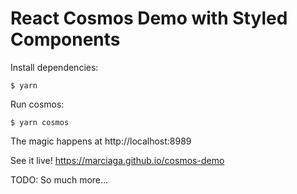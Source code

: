 # React Cosmos Demo with Styled Components

Install dependencies:
```
$ yarn
```

Run cosmos:
```
$ yarn cosmos
```

The magic happens at http://localhost:8989

See it live! https://marciaga.github.io/cosmos-demo

TODO: So much more...
